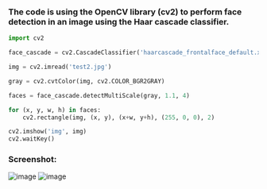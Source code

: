 
### The code  is using the OpenCV library (cv2) to perform face detection in an image using the Haar cascade classifier.
```py
import cv2

face_cascade = cv2.CascadeClassifier('haarcascade_frontalface_default.xml')

img = cv2.imread('test2.jpg')

gray = cv2.cvtColor(img, cv2.COLOR_BGR2GRAY)

faces = face_cascade.detectMultiScale(gray, 1.1, 4)

for (x, y, w, h) in faces:
    cv2.rectangle(img, (x, y), (x+w, y+h), (255, 0, 0), 2)

cv2.imshow('img', img)
cv2.waitKey()
```

### Screenshot:
![image](https://github.com/deujahritik/ISE-Capstone-Design-2023/assets/92029196/cfe94914-f5ef-4dd4-a194-7d28369a71e7)
![image](https://github.com/deujahritik/ISE-Capstone-Design-2023/assets/92029196/46ff3f8e-2745-4054-9bf5-a299035677f7)


